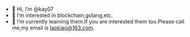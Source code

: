 - 👋 Hi, I’m @kay07
- 👀 I’m interested in blockchain,golang,etc.
- 🌱 I’m currently learning them.If you are interested them too.Please call me,my email is laokiao@163.com.


